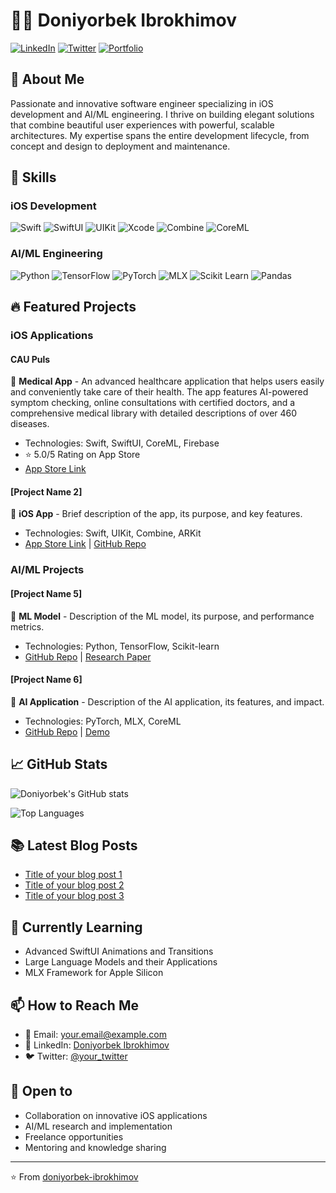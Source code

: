 # 👨‍💻 Doniyorbek Ibrokhimov

[![LinkedIn](https://img.shields.io/badge/LinkedIn-0077B5?style=for-the-badge&logo=linkedin&logoColor=white)](https://www.linkedin.com/in/doniyorbek-ibrokhimov/)
[![Twitter](https://img.shields.io/badge/Twitter-1DA1F2?style=for-the-badge&logo=twitter&logoColor=white)](https://twitter.com/your_twitter)
[![Portfolio](https://img.shields.io/badge/Portfolio-000000?style=for-the-badge&logo=About.me&logoColor=white)](https://your-portfolio-website.com)

## 🚀 About Me

Passionate and innovative software engineer specializing in iOS development and AI/ML engineering. I thrive on building elegant solutions that combine beautiful user experiences with powerful, scalable architectures. My expertise spans the entire development lifecycle, from concept and design to deployment and maintenance.

## 💼 Skills

### iOS Development
![Swift](https://img.shields.io/badge/Swift-FA7343?style=for-the-badge&logo=swift&logoColor=white)
![SwiftUI](https://img.shields.io/badge/SwiftUI-0D96F6?style=for-the-badge&logo=swift&logoColor=white)
![UIKit](https://img.shields.io/badge/UIKit-2396F3?style=for-the-badge&logo=swift&logoColor=white)
![Xcode](https://img.shields.io/badge/Xcode-147EFB?style=for-the-badge&logo=xcode&logoColor=white)
![Combine](https://img.shields.io/badge/Combine-FA7343?style=for-the-badge&logo=swift&logoColor=white)
![CoreML](https://img.shields.io/badge/CoreML-000000?style=for-the-badge&logo=apple&logoColor=white)

### AI/ML Engineering
![Python](https://img.shields.io/badge/Python-3776AB?style=for-the-badge&logo=python&logoColor=white)
![TensorFlow](https://img.shields.io/badge/TensorFlow-FF6F00?style=for-the-badge&logo=tensorflow&logoColor=white)
![PyTorch](https://img.shields.io/badge/PyTorch-EE4C2C?style=for-the-badge&logo=pytorch&logoColor=white)
![MLX](https://img.shields.io/badge/MLX-000000?style=for-the-badge&logo=apple&logoColor=white)
![Scikit Learn](https://img.shields.io/badge/scikit_learn-F7931E?style=for-the-badge&logo=scikit-learn&logoColor=white)
![Pandas](https://img.shields.io/badge/Pandas-150458?style=for-the-badge&logo=pandas&logoColor=white)

## 🔥 Featured Projects

### iOS Applications

#### CAU Puls
📱 **Medical App** - An advanced healthcare application that helps users easily and conveniently take care of their health. The app features AI-powered symptom checking, online consultations with certified doctors, and a comprehensive medical library with detailed descriptions of over 460 diseases.
- Technologies: Swift, SwiftUI, CoreML, Firebase
- ⭐ 5.0/5 Rating on App Store
- [App Store Link](https://apps.apple.com/uz/app/cau-puls/id6502046095)

#### [Project Name 2]
📱 **iOS App** - Brief description of the app, its purpose, and key features.
- Technologies: Swift, UIKit, Combine, ARKit
- [App Store Link](#) | [GitHub Repo](#)

### AI/ML Projects

#### [Project Name 5]
🧠 **ML Model** - Description of the ML model, its purpose, and performance metrics.
- Technologies: Python, TensorFlow, Scikit-learn
- [GitHub Repo](#) | [Research Paper](#)

#### [Project Name 6]
🧠 **AI Application** - Description of the AI application, its features, and impact.
- Technologies: PyTorch, MLX, CoreML
- [GitHub Repo](#) | [Demo](#)

## 📈 GitHub Stats

![Doniyorbek's GitHub stats](https://github-readme-stats.vercel.app/api?username=doniyorbek-ibrokhimov&show_icons=true&theme=tokyonight)

![Top Languages](https://github-readme-stats.vercel.app/api/top-langs/?username=doniyorbek-ibrokhimov&layout=compact&theme=tokyonight)

## 📚 Latest Blog Posts

<!-- BLOG-POST-LIST:START -->
- [Title of your blog post 1](#)
- [Title of your blog post 2](#)
- [Title of your blog post 3](#)
<!-- BLOG-POST-LIST:END -->

## 🌱 Currently Learning

- Advanced SwiftUI Animations and Transitions
- Large Language Models and their Applications
- MLX Framework for Apple Silicon

## 📫 How to Reach Me

- 📧 Email: your.email@example.com
- 💼 LinkedIn: [Doniyorbek Ibrokhimov](https://www.linkedin.com/in/doniyorbek-ibrokhimov/)
- 🐦 Twitter: [@your_twitter](https://twitter.com/your_twitter)

## 🤝 Open to

- Collaboration on innovative iOS applications
- AI/ML research and implementation
- Freelance opportunities
- Mentoring and knowledge sharing

---

⭐️ From [doniyorbek-ibrokhimov](https://github.com/doniyorbek-ibrokhimov)
